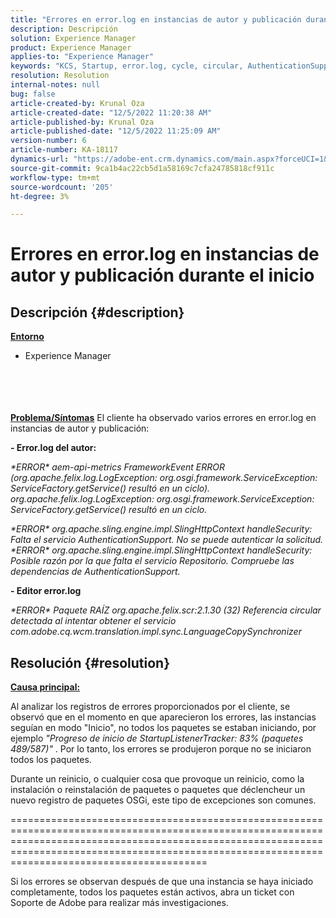 ```yaml
---
title: "Errores en error.log en instancias de autor y publicación durante el inicio"
description: Descripción
solution: Experience Manager
product: Experience Manager
applies-to: "Experience Manager"
keywords: "KCS, Startup, error.log, cycle, circular, AuthenticationSupport"
resolution: Resolution
internal-notes: null
bug: false
article-created-by: Krunal Oza
article-created-date: "12/5/2022 11:20:38 AM"
article-published-by: Krunal Oza
article-published-date: "12/5/2022 11:25:09 AM"
version-number: 6
article-number: KA-18117
dynamics-url: "https://adobe-ent.crm.dynamics.com/main.aspx?forceUCI=1&pagetype=entityrecord&etn=knowledgearticle&id=bcd8dcd2-8e74-ed11-81aa-6045bd006c82"
source-git-commit: 9ca1b4ac22cb5d1a58169c7cfa24785818cf911c
workflow-type: tm+mt
source-wordcount: '205'
ht-degree: 3%

---
```


# Errores en error.log en instancias de autor y publicación durante el inicio

## Descripción {#description}

<b><u>Entorno</u></b>
- Experience Manager

<br><br> <br><br><b><u>Problema/Síntomas</u></b>
El cliente ha observado varios errores en error.log en instancias de autor y publicación:

<b>- Error.log del autor:</b>

*\*ERROR\* aem-api-metrics FrameworkEvent ERROR (org.apache.felix.log.LogException: org.osgi.framework.ServiceException: ServiceFactory.getService() resultó en un ciclo).
<br>org.apache.felix.log.LogException: org.osgi.framework.ServiceException: ServiceFactory.getService() resultó en un ciclo.*



*\*ERROR\* org.apache.sling.engine.impl.SlingHttpContext handleSecurity: Falta el servicio AuthenticationSupport. No se puede autenticar la solicitud.
<br>\*ERROR\* org.apache.sling.engine.impl.SlingHttpContext handleSecurity: Posible razón por la que falta el servicio Repositorio. Compruebe las dependencias de AuthenticationSupport.*



<b>- Editor error.log</b>

*\*ERROR\* Paquete RAÍZ org.apache.felix.scr:2.1.30 (32) Referencia circular detectada al intentar obtener el servicio com.adobe.cq.wcm.translation.impl.sync.LanguageCopySynchronizer*






## Resolución {#resolution}


<u><b>Causa principal:</b></u>

Al analizar los registros de errores proporcionados por el cliente, se observó que en el momento en que aparecieron los errores, las instancias seguían en modo &quot;Inicio&quot;, no todos los paquetes se estaban iniciando, por ejemplo *&quot;Progreso de inicio de StartupListenerTracker: 83% (paquetes 489/587)&quot;* . Por lo tanto, los errores se produjeron porque no se iniciaron todos los paquetes.

Durante un reinicio, o cualquier cosa que provoque un reinicio, como la instalación o reinstalación de paquetes o paquetes que déclencheur un nuevo registro de paquetes OSGi, este tipo de excepciones son comunes.



==========================================================================================================================================================================================================================================================

Si los errores se observan después de que una instancia se haya iniciado completamente, todos los paquetes están activos, abra un ticket con Soporte de Adobe para realizar más investigaciones.
